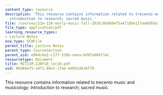 ```yaml
---
content_type: resource
description: 'This resource contains information related to trecento music and musicology:
  introduction to research; sacred music.'
file: /courses/21m-220-early-music-fall-2010/8bd69ef5a4718be117ae6d93e3b36f70_MIT21M_220F10_lec10.pdf
file_type: application/pdf
learning_resource_types:
- Lecture Notes
ocw_type: OCWFile
parent_title: Lecture Notes
parent_type: CourseSection
parent_uid: e964c0a2-c177-530b-eeea-6d9fa004f14c
resourcetype: Document
title: MIT21M_220F10_lec10.pdf
uid: 8bd69ef5-a471-8be1-17ae-6d93e3b36f70
---
```

This resource contains information related to trecento music and musicology: introduction to research; sacred music.

